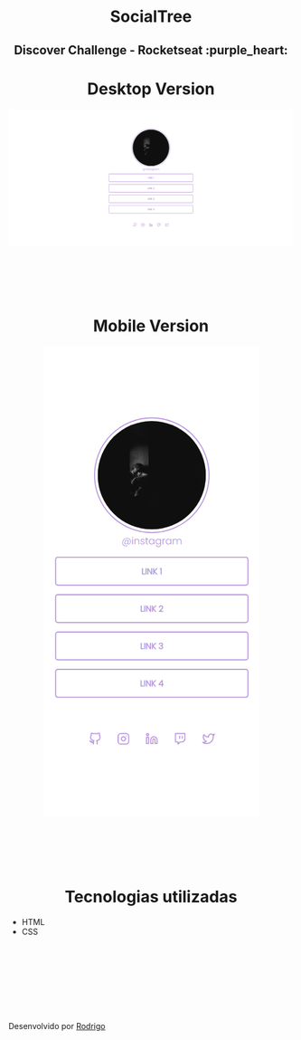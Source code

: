 <h1 align="center">SocialTree</h1>
<h2 align="center">Discover Challenge - Rocketseat :purple_heart:</h2> 

<h1 align="center">Desktop Version</h1>

<img src="./assets/screenshots/desktop.png">




<br><br><br><br>
<h1 align="center">Mobile Version</h1>
<div align= "center">
  <img  src="./assets/screenshots/mobile.png">
</div>


<br><br><br><br>
<h1 align="center">Tecnologias utilizadas</h1>

* HTML
* CSS

<br><br><br><br><br><br><br><br>
Desenvolvido por [Rodrigo](https://github.com/rdg-404)
